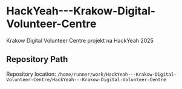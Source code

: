 # HackYeah---Krakow-Digital-Volunteer-Centre
Krakow Digital Volunteer Centre projekt na HackYeah 2025

## Repository Path
Repository location: `/home/runner/work/HackYeah---Krakow-Digital-Volunteer-Centre/HackYeah---Krakow-Digital-Volunteer-Centre`
